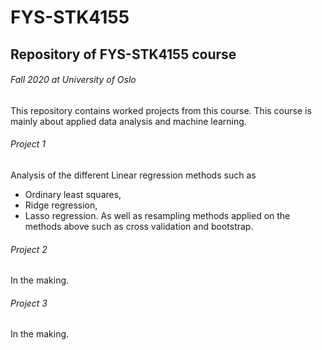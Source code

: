 # FYS-STK4155


## Repository of FYS-STK4155 course
###### Fall 2020 at University of Oslo

This repository contains worked projects from this course. This course is mainly about applied data analysis and machine learning.

###### Project 1
Analysis of the different Linear regression methods such as
* Ordinary least squares,
* Ridge regression,
* Lasso regression.
As well as resampling methods applied on the methods above such as cross validation and bootstrap.

###### Project 2
In the making.

###### Project 3
In the making.
